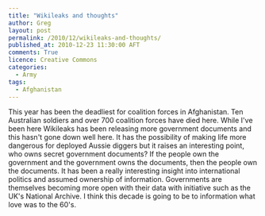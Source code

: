```yaml
---
title: "Wikileaks and thoughts"
author: Greg
layout: post
permalink: /2010/12/wikileaks-and-thoughts/
published_at: 2010-12-23 11:30:00 AFT
comments: True
licence: Creative Commons
categories:
  - Army
tags:
  - Afghanistan
---
```


This year has been the deadliest for coalition forces in Afghanistan. Ten Australian soldiers and over 700 coalition forces have died here. While I've been here Wikileaks has been releasing more government documents and this hasn't gone down well here. It has the possibility of making life more dangerous for deployed Aussie diggers but it raises an interesting point, who owns secret government documents? If the people own the government and the government owns the documents, then the people own the documents. It has been a really interesting insight into international politics and assumed ownership of information. Governments are themselves becoming more open with their data with initiative such as the UK's National Archive. I think this decade is going to be to information what love was to the 60's.
